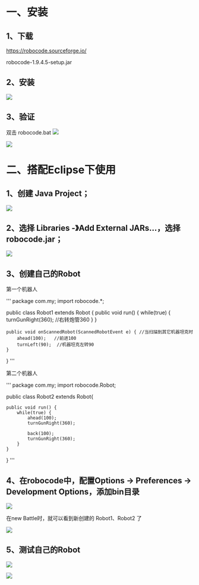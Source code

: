 # 一、安装

## 1、下载

https://robocode.sourceforge.io/

robocode-1.9.4.5-setup.jar


## 2、安装

![](../robocode教程/图片1.png)

## 3、验证
双击 robocode.bat
![](../robocode教程/图片2.png)


![](../robocode教程/图片3.png)


# 二、搭配Eclipse下使用

## 1、创建 Java Project；
![](../robocode教程/图片4.png)

## 2、选择 Libraries -》Add External JARs...，选择 robocode.jar；
![](../robocode教程/图片5.png)

## 3、创建自己的Robot
第一个机器人


'''
package com.my;
import robocode.*; 

public class Robot1 extends Robot
{
    public void run() { 
    while(true) {
        turnGunRight(360); //右转炮管360
        }
    }
    
    public void onScannedRobot(ScannedRobotEvent e) { //当扫描到其它机器坦克时
        ahead(100);   //前进100
        turnLeft(90);  //机器坦克左转90
    }
}
'''


第二个机器人


'''
package com.my;
import robocode.Robot;

public class Robot2 extends Robot{

	public void run() {
		while(true) {
			ahead(100);
			turnGunRight(360);
			
			back(100);
			turnGunRight(360);
		}
	}
}
'''


## 4、在robocode中，配置Options -> Preferences -> Development Options，添加bin目录

![](../robocode教程/图片6.png)

在new Battle时，就可以看到新创建的 Robot1、Robot2 了

![](../robocode教程/图片7.png)

## 5、测试自己的Robot
![](../robocode教程/图片8.png)

![](../robocode教程/图片9.png)

